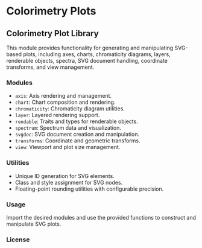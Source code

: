 
# Colorimetry Plots

<!-- cargo-rdme start -->

## Colorimetry Plot Library

This module provides functionality for generating and manipulating SVG-based plots,
including axes, charts, chromaticity diagrams, layers, renderable objects, spectra,
SVG document handling, coordinate transforms, and view management.

### Modules

- `axis`: Axis rendering and management.
- `chart`: Chart composition and rendering.
- `chromaticity`: Chromaticity diagram utilities.
- `layer`: Layered rendering support.
- `rendable`: Traits and types for renderable objects.
- `spectrum`: Spectrum data and visualization.
- `svgdoc`: SVG document creation and manipulation.
- `transforms`: Coordinate and geometric transforms.
- `view`: Viewport and plot size management.

### Utilities

- Unique ID generation for SVG elements.
- Class and style assignment for SVG nodes.
- Floating-point rounding utilities with configurable precision.

### Usage
Import the desired modules and use the provided functions to construct and manipulate SVG plots.

### License


<!-- cargo-rdme end -->
